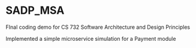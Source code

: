 # SADP_MSA
FInal coding demo for CS 732 Software Architecture and Design Principles

Implemented a simple microservice simulation for a Payment module
